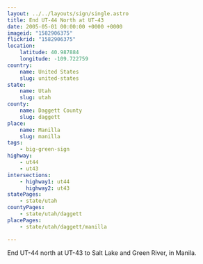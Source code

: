 ```yaml
---
layout: ../../layouts/sign/single.astro
title: End UT-44 North at UT-43
date: 2005-05-01 00:00:00 +0000 +0000
imageid: "1582906375"
flickrid: "1582906375"
location:
    latitude: 40.987884
    longitude: -109.722759
country:
    name: United States
    slug: united-states
state:
    name: Utah
    slug: utah
county:
    name: Daggett County
    slug: daggett
place:
    name: Manilla
    slug: manilla
tags:
    - big-green-sign
highway:
    - ut44
    - ut43
intersections:
    - highway1: ut44
      highway2: ut43
statePages:
    - state/utah
countyPages:
    - state/utah/daggett
placePages:
    - state/utah/daggett/manilla

---
```

End UT-44 north at UT-43 to Salt Lake and Green River, in Manila.